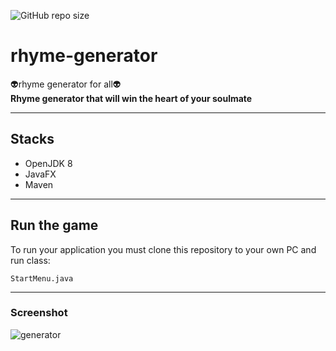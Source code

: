 ![GitHub repo size](https://img.shields.io/github/repo-size/Fr0z3Nn/rhyme-generator)
# rhyme-generator
👽rhyme generator for all👽  
**Rhyme generator that will win the heart of your soulmate**   
***
## Stacks
- OpenJDK 8
- JavaFX
- Maven
***
## Run the game
To run your application you must clone this repository to your own PC and run class:
```
StartMenu.java
```
***
### Screenshot    
![generator](https://i.ibb.co/yq0QSKC/image.png "generator")

